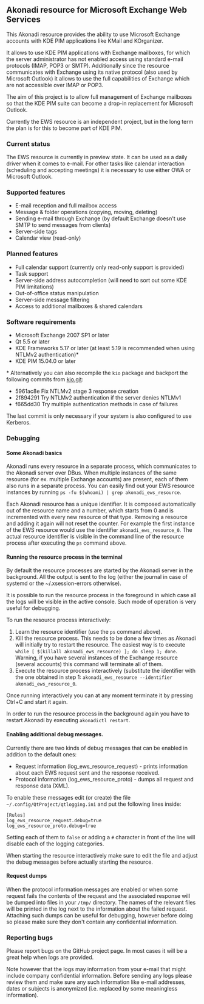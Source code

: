## Akonadi resource for Microsoft Exchange Web Services

This Akonadi resource provides the ability to use Microsoft Exchange accounts
with KDE PIM applications like KMail and KOrganizer.

It allows to use KDE PIM applications with Exchange mailboxes, for which the
server administrator has not enabled access using standard e-mail protocols
(IMAP, POP3 or SMTP). Additionally since the resource communicates with Exchange
using its native protocol (also used by Microsoft Outlook) it allows to use the
full capabilities of Exchange which are not accessible over IMAP or POP3.

The aim of this project is to allow full management of Exchange mailboxes so
that the KDE PIM suite can become a drop-in replacement for Microsoft Outlook.

Currently the EWS resource is an independent project, but in the long term the
plan is for this to become part of KDE PIM.

### Current status

The EWS resource is currently in preview state. It can be used as a daily driver
when it comes to e-mail. For other tasks like calendar interaction (scheduling
and accepting meetings) it is necessary to use either OWA or Microsoft Outlook.

### Supported features

* E-mail reception and full mailbox access
* Message & folder operations (copying, moving, deleting)
* Sending e-mail through Exchange (by default Exchange doesn't use SMTP to send
  messages from clients)
* Server-side tags
* Calendar view (read-only)

### Planned features

* Full calendar support (currently only read-only support is provided)
* Task support
* Server-side address autocompletion (will need to sort out some KDE PIM
  limitations)
* Out-of-office status manipulation
* Server-side message filtering
* Access to additional mailboxes & shared calendars

### Software requirements

* Microsoft Exchange 2007 SP1 or later
* Qt 5.5 or later
* KDE Frameworks 5.17 or later (at least 5.19 is recommended when using NTLMv2
  authentication)*
* KDE PIM 15.04.0 or later

\* Alternatively you can also recompile the `kio` package and backport the
following commits from [kio.git](https://quickgit.kde.org/?p=kio.git):

* 5961ac8e Fix NTLMv2 stage 3 response creation
* 2f894291 Try NTLMv2 authentication if the server denies NTLMv1
* f665dd30 Try multiple authentication methods in case of failures

The last commit is only necessary if your system is also configured to use Kerberos.

### Debugging

#### Some Akonadi basics

Akonadi runs every resource in a separate process, which communicates to
the Akonadi server over DBus. When multiple instances of the same resource (for
ex. multiple Exchange accounts) are present, each of them also runs in a
separate process. You can easily find out your EWS resource instances by
running `ps -fu $(whoami) | grep akonadi_ews_resource`.

Each Akonadi resource has a unique identifier. It is composed automatically out
of the resource name and a number, which starts from 0 and is incremented with
every new resource of that type. Removing a resource and adding it again will
not reset the counter. For example the first instance of the EWS resource would
use the identifier `akonadi_ews_resource_0`. The actual resource identifier is
visible in the command line of the resource process after executing the `ps`
command above.

#### Running the resource process in the terminal

By default the resource processes are started by the Akonadi server in the
background. All the output is sent to the log (either the journal in case of
systemd or the ~/.xsession-errors otherwise).

It is possible to run the resource process in the foreground in which case all
the logs will be visible in the active console. Such mode of operation is very
useful for debugging.

To run the resource process interactively:

 1. Learn the resource identifier (use the `ps` command above).
 2. Kill the resource process. This needs to be done a few times as Akonadi will
    initially try to restart the resource. The easiest way is to execute
	`while [ $(killall akonadi_ews_resource) ]; do sleep 1; done`. Warning, if
    you have several instances of the Exchange resource (several accounts) this
    command will terminate all of them.
 3. Execute the resource process interactively (substitute the identifier with
    the one obtained in step 1:
    `akonadi_ews_resource --identifier akonadi_ews_resource_0`.

Once running interactively you can at any moment terminate it by pressing Ctrl+C
and start it again.

In order to run the resource process in the background again you have to restart
Akonadi by executing `akonadictl restart`.

#### Enabling additional debug messages.

Currently there are two kinds of debug messages that can be enabled in addition
to the default ones:

 - Request information (log_ews_resource_request) - prints information about each
   EWS request sent and the response received.
 - Protocol information (log_ews_resource_proto) - dumps all request and
   response data (XML).

To enable these messages edit (or create) the file
`~/.config/QtProject/qtlogging.ini` and put the following lines inside:

```
[Rules]
log_ews_resource_request.debug=true
log_ews_resource_proto.debug=true
```

Setting each of them to `false` or adding a `#` character in front of the line
will disable each of the logging categories.

When starting the resource interactively make sure to edit the file and adjust
the debug messages before actually starting the resource.

#### Request dumps

When the protocol information messages are enabled or when some request fails
the contents of the request and the associated response will be dumped into
files in your `/tmp/` directory. The names of the relevant files will be printed
in the log next to the information about the failed request. Attaching such
dumps can be useful for debugging, however before doing so please make sure they
don't contain any confidential information.

### Reporting bugs

Please report bugs on the GitHub project page. In most cases it will be a great
help when logs are provided.

Note however that the logs may information from your e-mail that might include
company confidential information. Before sending any logs please review them and
make sure any such information like e-mail addresses, dates or subjects is
anonymized (i.e. replaced by some meaningless information).

